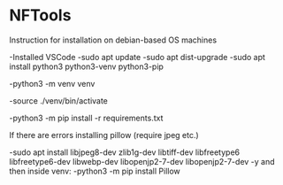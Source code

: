 # NFTools

Instruction for installation on debian-based OS machines

-Installed VSCode
-sudo apt update
-sudo apt dist-upgrade
-sudo apt install python3 python3-venv python3-pip

-python3 -m venv venv 

-source ./venv/bin/activate

-python3 -m pip install -r requirements.txt

If there are errors installing pillow (require jpeg etc.)

-sudo apt install libjpeg8-dev zlib1g-dev libtiff-dev libfreetype6 libfreetype6-dev libwebp-dev libopenjp2-7-dev libopenjp2-7-dev -y
and then inside venv:
-python3 -m pip install Pillow
